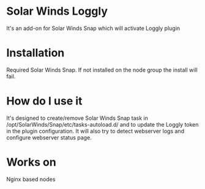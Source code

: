 # Solar Winds Loggly

It's an add-on for Solar Winds Snap which will activate Loggly plugin

# Installation

Required Solar Winds Snap. If not installed on the node group the install will fail.

# How do I use it

It's designed to create/remove Solar Winds Snap task in /opt/SolarWinds/Snap/etc/tasks-autoload.d/ and to update the Loggly token in the plugin configuration. It will also try to detect webserver logs and configure webserver status page.

# Works on

Nginx based nodes
